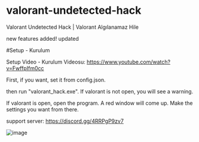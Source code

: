 # valorant-undetected-hack
Valorant Undetected Hack | Valorant Algılanamaz Hile 

new features added! updated

#Setup - Kurulum

Setup Video - Kurulum Videosu: https://www.youtube.com/watch?v=FwffpIfm0cc

First, if you want, set it from config.json.

then run "valorant_hack.exe". If valorant is not open, you will see a warning.

If valorant is open, open the program. A red window will come up. Make the settings you want from there.

support server: https://discord.gg/4RRPgP9zv7


![image](https://user-images.githubusercontent.com/102488470/161590943-da51ccb5-5bdc-4661-8274-8c3dbe2dcf5d.png)
